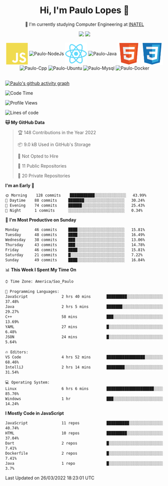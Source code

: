 <div>
  <h1 align="center" > Hi, I'm Paulo Lopes 👋 </h1>
  <p align="center" >🔭 I'm currently studying Computer Engineering at <a href="https://inatel.br/home/" target="_blank">INATEL</a>
  
  </p>
  <div align="center"> 
  <a href="https://www.instagram.com/paulotc1999/" target="_blank"><img src="https://img.shields.io/badge/-Instagram-%23E4405F?style=for-the-badge&logo=instagram&logoColor=white" target="_blank"></a>
  <a href="https://www.linkedin.com/in/paulotc1999/" target="_blank"><img src="https://img.shields.io/badge/-LinkedIn-%230077B5?style=for-the-badge&logo=linkedin&logoColor=white" target="_blank"></a> 
</div>
  
 <div style="display: inline_block" align="center"><br>
  <img align="center" alt="Paulo-Js" height="70" width="70" src="https://raw.githubusercontent.com/devicons/devicon/master/icons/javascript/javascript-plain.svg">
  <img align="center" alt="Paulo-NodeJs" height="70" width="70" src="https://cdn.jsdelivr.net/gh/devicons/devicon/icons/nodejs/nodejs-plain.svg">
  <img align="center" alt="Paulo-React" height="70" width="70" src="https://raw.githubusercontent.com/devicons/devicon/master/icons/react/react-original.svg">
  <img align="center" alt="Paulo-Java" height="70" width="70" src="https://cdn.jsdelivr.net/gh/devicons/devicon/icons/java/java-original.svg">
  <img align="center" alt="Paulo-HTML" height="70" width="70" src="https://raw.githubusercontent.com/devicons/devicon/master/icons/html5/html5-original.svg">
  <img align="center" alt="Paulo-CSS" height="70" width="70" src="https://raw.githubusercontent.com/devicons/devicon/master/icons/css3/css3-original.svg">
  <img align="center" alt="Paulo-Cpp" height="70" width="70" src="https://cdn.jsdelivr.net/gh/devicons/devicon/icons/cplusplus/cplusplus-original.svg">
  <img align="center" alt="Paulo-Ubuntu" height="70" width="70" src="https://cdn.jsdelivr.net/gh/devicons/devicon/icons/ubuntu/ubuntu-plain.svg">
  <img align="center" alt="Paulo-Mysql" height="70" width="70" src="https://cdn.jsdelivr.net/gh/devicons/devicon/icons/mysql/mysql-original.svg">
  <img align="center" alt="Paulo-Docker" height="70" width="70" src="https://cdn.jsdelivr.net/gh/devicons/devicon/icons/docker/docker-plain.svg">
  
</div>
</a>

</br>

[![Paulo's github activity graph](https://activity-graph.herokuapp.com/graph?username=paulotc1999&theme=chartreuse-dark)](https://github.com/ashutosh00710/github-readme-activity-graph)

<div>

<!--START_SECTION:waka-->
![Code Time](http://img.shields.io/badge/Code%20Time-51%20hrs%2027%20mins-blue)

![Profile Views](http://img.shields.io/badge/Profile%20Views-27-blue)

![Lines of code](https://img.shields.io/badge/From%20Hello%20World%20I%27ve%20Written-550%20Thousand%20lines%20of%20code-blue)

**🐱 My GitHub Data** 

> 🏆 148 Contributions in the Year 2022
 > 
> 📦 9.0 kB Used in GitHub's Storage 
 > 
> 🚫 Not Opted to Hire
 > 
> 📜 11 Public Repositories 
 > 
> 🔑 20 Private Repositories  
 > 
**I'm an Early 🐤** 

```text
🌞 Morning    128 commits    ███████████░░░░░░░░░░░░░░   43.99% 
🌆 Daytime    88 commits     ███████░░░░░░░░░░░░░░░░░░   30.24% 
🌃 Evening    74 commits     ██████░░░░░░░░░░░░░░░░░░░   25.43% 
🌙 Night      1 commits      ░░░░░░░░░░░░░░░░░░░░░░░░░   0.34%

```
📅 **I'm Most Productive on Sunday** 

```text
Monday       46 commits     ████░░░░░░░░░░░░░░░░░░░░░   15.81% 
Tuesday      48 commits     ████░░░░░░░░░░░░░░░░░░░░░   16.49% 
Wednesday    38 commits     ███░░░░░░░░░░░░░░░░░░░░░░   13.06% 
Thursday     43 commits     ███░░░░░░░░░░░░░░░░░░░░░░   14.78% 
Friday       46 commits     ████░░░░░░░░░░░░░░░░░░░░░   15.81% 
Saturday     21 commits     █░░░░░░░░░░░░░░░░░░░░░░░░   7.22% 
Sunday       49 commits     ████░░░░░░░░░░░░░░░░░░░░░   16.84%

```


📊 **This Week I Spent My Time On** 

```text
⌚︎ Time Zone: America/Sao_Paulo

💬 Programming Languages: 
JavaScript               2 hrs 40 mins       █████████░░░░░░░░░░░░░░░░   37.48% 
Java                     2 hrs 5 mins        ███████░░░░░░░░░░░░░░░░░░   29.27% 
C++                      58 mins             ███░░░░░░░░░░░░░░░░░░░░░░   13.69% 
YAML                     27 mins             █░░░░░░░░░░░░░░░░░░░░░░░░   6.48% 
JSON                     24 mins             █░░░░░░░░░░░░░░░░░░░░░░░░   5.64%

🔥 Editors: 
VS Code                  4 hrs 52 mins       █████████████████░░░░░░░░   68.46% 
IntelliJ                 2 hrs 14 mins       ████████░░░░░░░░░░░░░░░░░   31.54%

💻 Operating System: 
Linux                    6 hrs 6 mins        █████████████████████░░░░   85.76% 
Windows                  1 hr                ███░░░░░░░░░░░░░░░░░░░░░░   14.24%

```

**I Mostly Code in JavaScript** 

```text
JavaScript               11 repos            ██████████░░░░░░░░░░░░░░░   40.74% 
HTML                     10 repos            █████████░░░░░░░░░░░░░░░░   37.04% 
Dart                     2 repos             █░░░░░░░░░░░░░░░░░░░░░░░░   7.41% 
Dockerfile               2 repos             █░░░░░░░░░░░░░░░░░░░░░░░░   7.41% 
Java                     1 repo              █░░░░░░░░░░░░░░░░░░░░░░░░   3.7%

```



 Last Updated on 26/03/2022 18:23:01 UTC
<!--END_SECTION:waka-->


